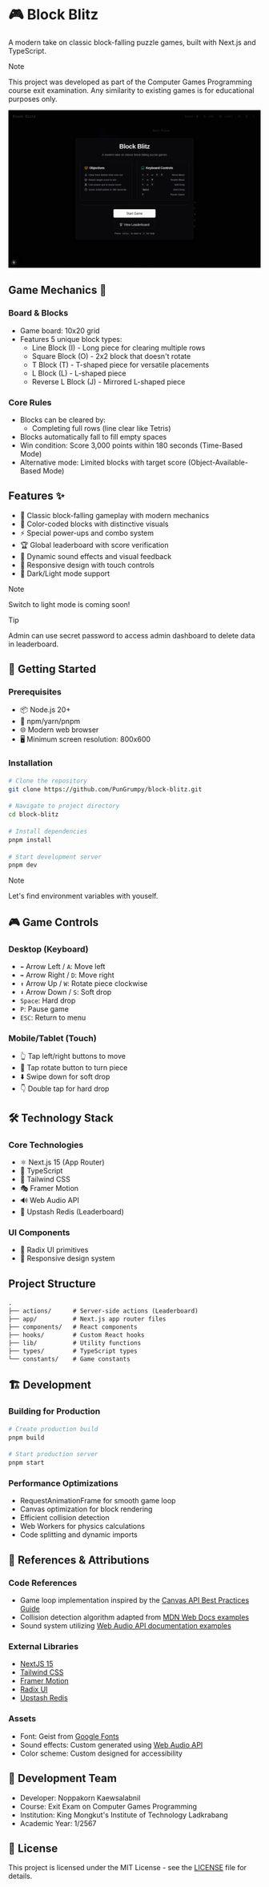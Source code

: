 # 🎮 Block Blitz

A modern take on classic block-falling puzzle games, built with Next.js and TypeScript.

> [!NOTE]
> This project was developed as part of the Computer Games Programming course exit examination. Any similarity to existing games is for educational purposes only.

![Block Blitz Game Preview](/public/preview.png)

## Game Mechanics 🎯

### Board & Blocks

- Game board: 10x20 grid
- Features 5 unique block types:
  - Line Block (I) - Long piece for clearing multiple rows
  - Square Block (O) - 2x2 block that doesn't rotate
  - T Block (T) - T-shaped piece for versatile placements
  - L Block (L) - L-shaped piece
  - Reverse L Block (J) - Mirrored L-shaped piece

### Core Rules

- Blocks can be cleared by:
  - Completing full rows (line clear like Tetris)
- Blocks automatically fall to fill empty spaces
- Win condition: Score 3,000 points within 180 seconds (Time-Based Mode)
- Alternative mode: Limited blocks with target score (Object-Available-Based Mode)

## Features ✨

- 🎯 Classic block-falling gameplay with modern mechanics
- 🎨 Color-coded blocks with distinctive visuals
- ⚡️ Special power-ups and combo system
- 🏆 Global leaderboard with score verification
- 🎵 Dynamic sound effects and visual feedback
- 📱 Responsive design with touch controls
- 🌙 Dark/Light mode support

> [!NOTE]
> Switch to light mode is coming soon!

> [!TIP]
> Admin can use secret password to access admin dashboard to delete data in leaderboard.

## 🚀 Getting Started

### Prerequisites

- 📦 Node.js 20+
- 🔧 npm/yarn/pnpm
- 🌐 Modern web browser
- 🖥️ Minimum screen resolution: 800x600

### Installation

```bash
# Clone the repository
git clone https://github.com/PunGrumpy/block-blitz.git

# Navigate to project directory
cd block-blitz

# Install dependencies
pnpm install

# Start development server
pnpm dev
```

> [!NOTE]
> Let's find environment variables with youself.

## 🎮 Game Controls

### Desktop (Keyboard)

- `⬅️` Arrow Left / `A`: Move left
- `➡️` Arrow Right / `D`: Move right
- `⬆️` Arrow Up / `W`: Rotate piece clockwise
- `⬇️` Arrow Down / `S`: Soft drop
- `Space`: Hard drop
- `P`: Pause game
- `ESC`: Return to menu

### Mobile/Tablet (Touch)

- 👆 Tap left/right buttons to move
- 🔄 Tap rotate button to turn piece
- ⬇️ Swipe down for soft drop
- 👇 Double tap for hard drop

## 🛠️ Technology Stack

### Core Technologies

- ⚛️ Next.js 15 (App Router)
- 📘 TypeScript
- 🎨 Tailwind CSS
- 🎭 Framer Motion
- 🔊 Web Audio API
- 💾 Upstash Redis (Leaderboard)

### UI Components

- 🔧 Radix UI primitives
- 📱 Responsive design system

## Project Structure

```
.
├── actions/      # Server-side actions (Leaderboard)
├── app/          # Next.js app router files
├── components/   # React components
├── hooks/        # Custom React hooks
├── lib/          # Utility functions
├── types/        # TypeScript types
└── constants/    # Game constants
```

## 🏗️ Development

### Building for Production

```bash
# Create production build
pnpm build

# Start production server
pnpm start
```

### Performance Optimizations

- RequestAnimationFrame for smooth game loop
- Canvas optimization for block rendering
- Efficient collision detection
- Web Workers for physics calculations
- Code splitting and dynamic imports

## 📝 References & Attributions

### Code References

- Game loop implementation inspired by the [Canvas API Best Practices Guide](https://developer.mozilla.org/en-US/docs/Web/API/Canvas_API/Tutorial/Basic_animations)
- Collision detection algorithm adapted from [MDN Web Docs examples](https://developer.mozilla.org/en-US/docs/Games/Techniques/2D_collision_detection)
- Sound system utilizing [Web Audio API documentation examples](https://developer.mozilla.org/en-US/docs/Web/API/Web_Audio_API)

### External Libraries

- [NextJS 15](https://nextjs.org/)
- [Tailwind CSS](https://tailwindcss.com/)
- [Framer Motion](https://motion.dev/)
- [Radix UI](https://radix-ui.com/)
- [Upstash Redis](https://upstash.com/)

### Assets

- Font: Geist from [Google Fonts](https://fonts.google.com/specimen/Geist)
- Sound effects: Custom generated using [Web Audio API](https://developer.mozilla.org/en-US/docs/Web/API/Web_Audio_API)
- Color scheme: Custom designed for accessibility

## 👥 Development Team

- Developer: Noppakorn Kaewsalabnil
- Course: Exit Exam on Computer Games Programming
- Institution: King Mongkut's Institute of Technology Ladkrabang
- Academic Year: 1/2567

## 📄 License

This project is licensed under the MIT License - see the [LICENSE](LICENSE) file for details.
